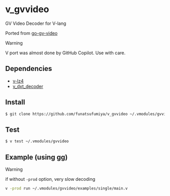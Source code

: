 # v_gvvideo

GV Video Decoder for V-lang 

Ported from [go-gv-video](https://github.com/funatsufumiya/go-gv-video/)

> [!WARNING]
> V port was almost done by GitHub Copilot. Use with care.

## Dependencies

- [v-lz4](https://github.com/funatsufumiya/v-lz4/)
- [v_dxt_decoder](https://github.com/funatsufumiya/v_dxt_decoder/)

## Install

```bash
$ git clone https://github.com/funatsufumiya/v_gvvideo ~/.vmodules/gvvideo
```

## Test

```bash
$ v test ~/.vmodules/gvvideo
```

## Example (using gg)

> [!WARNING]
> if without `-prod` option, very slow decoding

```bash
v -prod run ~/.vmodules/gvvideo/examples/single/main.v
```
